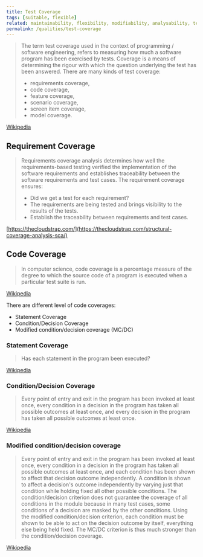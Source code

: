 ```yaml
---
title: Test Coverage
tags: [suitable, flexible]
related: maintainability, flexibility, modifiability, analysability, testability
permalink: /qualities/test-coverage
---
```



> The term test coverage used in the context of programming / software engineering, refers to measuring how much a software program has been exercised by tests. Coverage is a means of determining the rigour with which the question underlying the test has been answered. There are many kinds of test coverage:
>
>- requirements coverage,
>- code coverage,
>- feature coverage,
>- scenario coverage,
>- screen item coverage,
>- model coverage.

[Wikipedia](https://en.wikipedia.org/wiki/Fault_coverage#Test_coverage_(computing))

## Requirement Coverage

>Requirements coverage analysis determines how well the requirements-based testing verified the implementation of the software requirements and establishes traceability between the software requirements and test cases. The requirement coverage ensures:
>- Did we get a test for each requirement?
>- The requirements are being tested and brings visibility to the results of the tests.
>- Establish the traceability between requirements and test cases.

[https://thecloudstrap.com/](https://thecloudstrap.com/structural-coverage-analysis-sca/)

## Code Coverage

>In computer science, code coverage is a percentage measure of the degree to which the source code of a program is executed when a particular test suite is run.

[Wikipedia](https://en.wikipedia.org/wiki/Code_coverage)

There are different level of code coverages:
- Statement Coverage
- Condition/Decision Coverage
- Modified condition/decision coverage (MC/DC)

### Statement Coverage
>Has each statement in the program been executed?

[Wikipedia](https://en.wikipedia.org/wiki/Code_coverage)

### Condition/Decision Coverage
>Every point of entry and exit in the program has been invoked at least once, every condition in a decision in the program has taken all possible outcomes at least once, and every decision in the program has taken all possible outcomes at least once.

[Wikipedia](https://en.wikipedia.org/wiki/Modified_condition/decision_coverage)

### Modified condition/decision coverage
>Every point of entry and exit in the program has been invoked at least once, every condition in a decision in the program has taken all possible outcomes at least once, and each condition has been shown to affect that decision outcome independently. A condition is shown to affect a decision's outcome independently by varying just that condition while holding fixed all other possible conditions. The condition/decision criterion does not guarantee the coverage of all conditions in the module because in many test cases, some conditions of a decision are masked by the other conditions. Using the modified condition/decision criterion, each condition must be shown to be able to act on the decision outcome by itself, everything else being held fixed. The MC/DC criterion is thus much stronger than the condition/decision coverage.

[Wikipedia](https://en.wikipedia.org/wiki/Modified_condition/decision_coverage)
